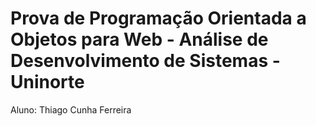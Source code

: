 # Prova de Programação Orientada a Objetos para Web -  Análise de Desenvolvimento de Sistemas - Uninorte

Aluno: Thiago Cunha Ferreira
